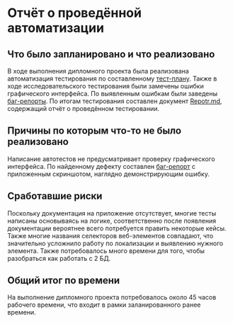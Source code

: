 # Отчёт о проведённой автоматизации
## Что было запланировано и что реализовано
В ходе выполнения дипломного проекта была реализована автоматизация тестирования по составленному [тест-плану](https://github.com/julyy5/DiplomaQA/blob/main/docs/Plan.md). Также в ходе исследовательского тестирования были замечены ошибки графического интерфейса. 
По выявленным ошибкам были заведены [баг-репорты](https://github.com/julyy5/DiplomaQA/issues). По итогам тестирования составлен документ [Repotr.md](https://github.com/julyy5/DiplomaQA/blob/main/docs/Report.md), содержащий отчёт о проведённом тестировании.
## Причины по которым что-то не было реализовано
Написание автотестов не предусматривает проверку графического интерфейса. По найденному дефекту составлен [баг-репорт](https://github.com/julyy5/DiplomaQA/issues/6) с приложенным скриншотом, наглядно демонстрирующим ошибку.
## Сработавшие риски
Поскольку документация на приложение отсутствует, многие тесты написаны основываясь на логике, соответственно после появления документации вероятнее всего потребуется править некоторые кейсы. Также многие названия селекторов веб-элементов совпадают, что значительно усложнило работу по локализации и выявлению нужного элемента. Также потребовалось много времени для того, чтобы разобраться как работать с 2 БД.
## Общий итог по времени
На выполнение дипломного проекта потребовалось около 45 часов рабочего времени, что входит в рамки заланированного ранее времени.
